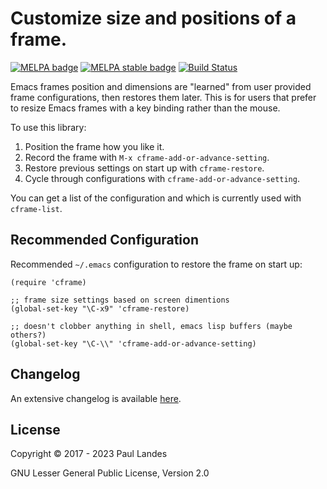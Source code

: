 # Customize size and positions of a frame.

[![MELPA badge][melpa-badge]][melpa-link]
[![MELPA stable badge][melpa-stable-badge]][melpa-stable-link]
[![Build Status][build-badge]][build-link]

Emacs frames position and dimensions are "learned" from user provided frame
configurations, then restores them later.  This is for users that prefer to
resize Emacs frames with a key binding rather than the mouse.

To use this library:

1. Position the frame how you like it.
2. Record the frame with `M-x cframe-add-or-advance-setting`.
3. Restore previous settings on start up with `cframe-restore`.
4. Cycle through configurations with `cframe-add-or-advance-setting`.

You can get a list of the configuration and which is currently used with
`cframe-list`.


## Recommended Configuration

Recommended `~/.emacs` configuration to restore the frame on start up:
```elisp
(require 'cframe)

;; frame size settings based on screen dimentions
(global-set-key "\C-x9" 'cframe-restore)

;; doesn't clobber anything in shell, emacs lisp buffers (maybe others?)
(global-set-key "\C-\\" 'cframe-add-or-advance-setting)
```


## Changelog

An extensive changelog is available [here](CHANGELOG.md).


## License

Copyright © 2017 - 2023 Paul Landes

GNU Lesser General Public License, Version 2.0


<!-- links -->
[entries buffer]: https://github.com/plandes/buffer-manage#entries-mode

[melpa-link]: https://melpa.org/#/cframe
[melpa-stable-link]: https://stable.melpa.org/#/cframe
[melpa-badge]: https://melpa.org/packages/cframe-badge.svg
[melpa-stable-badge]: https://stable.melpa.org/packages/cframe-badge.svg
[build-badge]: https://github.com/plandes/cframe/workflows/CI/badge.svg
[build-link]: https://github.com/plandes/cframe/actions

[config-manage]: https://github.com/plandes/buffer-manage/blob/master/config-manage.el
